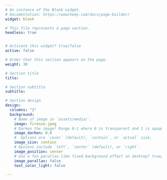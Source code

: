 ```yaml
---
# An instance of the Blank widget.
# Documentation: https://wowchemy.com/docs/page-builder/
widget: blank

# This file represents a page section.
headless: true


# Activate this widget? true/false
active: false

# Order that this section appears on the page.
weight: 30

# Section title
title: 

# Section subtitle
subtitle:

# Section design
design:
  columns: "1"
  background:
    # Name of image in `assets/media/`.
    image: firenze.jpeg
    # Darken the image? Range 0-1 where 0 is transparent and 1 is opaque.
    image_darken: 0.0
    #  Options are `cover` (default), `contain`, or `actual` size.
    image_size: contain
    # Options include `left`, `center` (default), or `right`.
    image_position: center
    # Use a fun parallax-like fixed background effect on desktop? true/false
    image_parallax: false
    text_color_light: false

---
```

